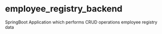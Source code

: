# employee_registry_backend
SpringBoot Application which  performs CRUD operations employee registry data
